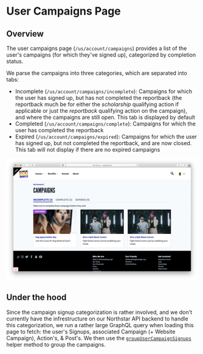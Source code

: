 # User Campaigns Page

## Overview

The user campaigns page (`/us/account/campaigns`) provides a list of the user's campaigns (for which they've signed up), categorized by completion status.

We parse the campaigns into three categories, which are separated into tabs:

-   Incomplete (`/us/account/campaigns/incomplete`): Campaigns for which the user has signed up, but has not completed the reportback (the reportback much be for either the _scholarship_ qualifying action if applicable or just the _reportback_ qualifying action on the campaign), and where the campaigns are still open. This tab is displayed by default
-   Completed (`/us/account/campaigns/complete`): Campaigns for which the user has completed the reportback
-   Expired (`/us/account/campaigns/expired`): Campaigns for which the user has signed up, but not completed the reportback, and are now closed. This tab will not display if there are no expired campaigns

![User Campaign Page Example](../../.gitbook/assets/user-campaign-page.png)

## Under the hood

Since the campaign signup categorization is rather involved, and we don't currently have the infrestructure on our Northstar API backend to handle this categorization, we run a rather large GraphQL query when loading this page to fetch: the user's Signups, associated Campaign (+ Website Campaign), Action's, & Post's. We then use the [`groupUserCampaignSignups`](https://git.io/JcbYf) helper method to group the campaigns.
